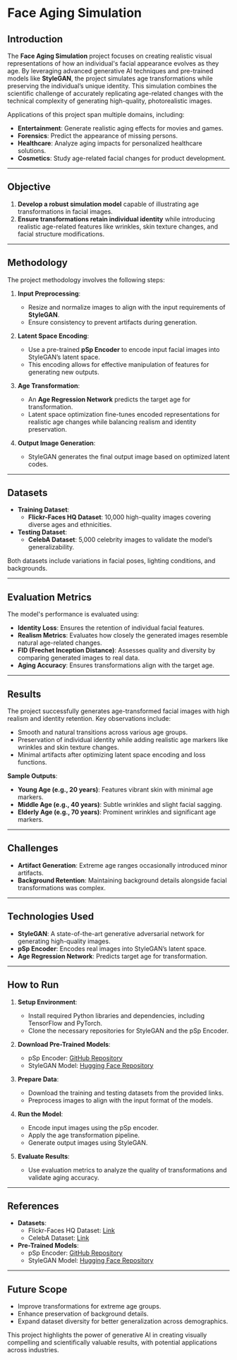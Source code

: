# Face Aging Simulation

## **Introduction**
The **Face Aging Simulation** project focuses on creating realistic visual representations of how an individual's facial appearance evolves as they age. By leveraging advanced generative AI techniques and pre-trained models like **StyleGAN**, the project simulates age transformations while preserving the individual’s unique identity. This simulation combines the scientific challenge of accurately replicating age-related changes with the technical complexity of generating high-quality, photorealistic images.

Applications of this project span multiple domains, including:
- **Entertainment**: Generate realistic aging effects for movies and games.
- **Forensics**: Predict the appearance of missing persons.
- **Healthcare**: Analyze aging impacts for personalized healthcare solutions.
- **Cosmetics**: Study age-related facial changes for product development.

---

## **Objective**
1. **Develop a robust simulation model** capable of illustrating age transformations in facial images.
2. **Ensure transformations retain individual identity** while introducing realistic age-related features like wrinkles, skin texture changes, and facial structure modifications.

---

## **Methodology**
The project methodology involves the following steps:

1. **Input Preprocessing**:
   - Resize and normalize images to align with the input requirements of **StyleGAN**.
   - Ensure consistency to prevent artifacts during generation.

2. **Latent Space Encoding**:
   - Use a pre-trained **pSp Encoder** to encode input facial images into StyleGAN’s latent space.
   - This encoding allows for effective manipulation of features for generating new outputs.

3. **Age Transformation**:
   - An **Age Regression Network** predicts the target age for transformation.
   - Latent space optimization fine-tunes encoded representations for realistic age changes while balancing realism and identity preservation.

4. **Output Image Generation**:
   - StyleGAN generates the final output image based on optimized latent codes.

---

## **Datasets**
- **Training Dataset**:
  - **Flickr-Faces HQ Dataset**: 10,000 high-quality images covering diverse ages and ethnicities.
- **Testing Dataset**:
  - **CelebA Dataset**: 5,000 celebrity images to validate the model’s generalizability.

Both datasets include variations in facial poses, lighting conditions, and backgrounds.

---

## **Evaluation Metrics**
The model's performance is evaluated using:
- **Identity Loss**: Ensures the retention of individual facial features.
- **Realism Metrics**: Evaluates how closely the generated images resemble natural age-related changes.
- **FID (Frechet Inception Distance)**: Assesses quality and diversity by comparing generated images to real data.
- **Aging Accuracy**: Ensures transformations align with the target age.

---

## **Results**
The project successfully generates age-transformed facial images with high realism and identity retention. Key observations include:
- Smooth and natural transitions across various age groups.
- Preservation of individual identity while adding realistic age markers like wrinkles and skin texture changes.
- Minimal artifacts after optimizing latent space encoding and loss functions.

**Sample Outputs**:
- **Young Age (e.g., 20 years)**: Features vibrant skin with minimal age markers.
- **Middle Age (e.g., 40 years)**: Subtle wrinkles and slight facial sagging.
- **Elderly Age (e.g., 70 years)**: Prominent wrinkles and significant age markers.

---

## **Challenges**
- **Artifact Generation**: Extreme age ranges occasionally introduced minor artifacts.
- **Background Retention**: Maintaining background details alongside facial transformations was complex.

---

## **Technologies Used**
- **StyleGAN**: A state-of-the-art generative adversarial network for generating high-quality images.
- **pSp Encoder**: Encodes real images into StyleGAN’s latent space.
- **Age Regression Network**: Predicts target age for transformation.

---

## **How to Run**
1. **Setup Environment**:
   - Install required Python libraries and dependencies, including TensorFlow and PyTorch.
   - Clone the necessary repositories for StyleGAN and the pSp Encoder.

2. **Download Pre-Trained Models**:
   - pSp Encoder: [GitHub Repository](https://github.com/eladrich/pixel2style2pixel)
   - StyleGAN Model: [Hugging Face Repository](https://huggingface.co/akhaliq/jojogan-stylegan2-ffhq-config-f)

3. **Prepare Data**:
   - Download the training and testing datasets from the provided links.
   - Preprocess images to align with the input format of the models.

4. **Run the Model**:
   - Encode input images using the pSp encoder.
   - Apply the age transformation pipeline.
   - Generate output images using StyleGAN.

5. **Evaluate Results**:
   - Use evaluation metrics to analyze the quality of transformations and validate aging accuracy.

---

## **References**
- **Datasets**:
  - Flickr-Faces HQ Dataset: [Link](https://www.kaggle.com/datasets/arnaud58/flickrfaceshq-dataset-ffhq)
  - CelebA Dataset: [Link](https://drive.google.com/file/d/1badu11NqxGf6qM3PTTooQDJvQbejgbTv/view)
- **Pre-Trained Models**:
  - pSp Encoder: [GitHub Repository](https://github.com/eladrich/pixel2style2pixel)
  - StyleGAN Model: [Hugging Face Repository](https://huggingface.co/akhaliq/jojogan-stylegan2-ffhq-config-f)

---

## **Future Scope**
- Improve transformations for extreme age groups.
- Enhance preservation of background details.
- Expand dataset diversity for better generalization across demographics.

This project highlights the power of generative AI in creating visually compelling and scientifically valuable results, with potential applications across industries. 
